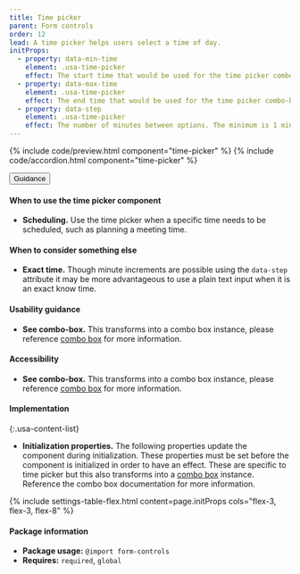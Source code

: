 ```yaml
---
title: Time picker
parent: Form controls
order: 12
lead: A time picker helps users select a time of day.
initProps:
  - property: data-min-time
    element: .usa-time-picker
    effect: The start time that would be used for the time picker combo-box options. Given in `hh:mm` 24 hour format. The default is `00:00`.
  - property: data-max-time
    element: .usa-time-picker
    effect: The end time that would be used for the time picker combo-box options. Given in `hh:mm` 24 hour format. The default is `23:59`.
  - property: data-step
    element: .usa-time-picker
    effect: The number of minutes between options. The minimum is 1 minute. The default is 30 minutes.
---
```


{% include code/preview.html component="time-picker" %}
{% include code/accordion.html component="time-picker" %}

<div class="usa-accordion usa-accordion--bordered site-accordion-docs">
  <button class="usa-button-unstyled usa-accordion__button"
      aria-expanded="true" aria-controls="time-picker-docs">
    Guidance
  </button>
  <div id="time-picker-docs" aria-hidden="false" class="usa-accordion__content site-component-usage">
    <h4>When to use the time picker component</h4>
    <ul class="usa-content-list">
      <li><strong>Scheduling.</strong> Use the time picker when a specific time needs to be scheduled, such as planning a meeting time.</li>
    </ul>
    <h4>When to consider something else</h4>
    <ul class="usa-content-list">
      <li><strong>Exact time.</strong> Though minute increments are possible using the <code>data-step</code> attribute it may be more advantageous to use a plain text input when it is an exact know time.</li>
    </ul>
    <h4>Usability guidance</h4>
    <ul class="usa-content-list">
      <li><strong>See combo-box.</strong> This transforms into a combo box instance, please reference <a href="{{ site.baseurl }}/form-controls/#combo-box">combo box</a> for more information.</li>
    </ul>
    <h4 class="usa-heading">Accessibility</h4>
    <ul class="usa-content-list">
      <li><strong>See combo-box.</strong> This transforms into a combo box instance, please reference <a href="{{ site.baseurl }}/form-controls/#combo-box">combo box</a> for more information.</li>
    </ul>
    <h4 class="usa-heading">Implementation</h4>
<div class="usa-prose site-prose" markdown="1">

{:.usa-content-list}

- **Initialization properties.** The following properties update the component during initialization. These properties must be set before the component is initialized in order to have an effect. These are specific to time picker but this also transforms into a <a href="{{ site.baseurl }}/form-controls/#combo-box">combo box</a> instance. Reference the combo box documentation for more information.

{% include settings-table-flex.html
  content=page.initProps
  cols="flex-3, flex-3, flex-8"
%}

</div>
    <h4 class="usa-heading">Package information</h4>
    <ul class="usa-content-list">
      <li>
        <strong>Package usage:</strong> <code>@import form-controls</code>
      </li>
      <li>
        <strong>Requires:</strong> <code>required</code>, <code>global</code>
      </li>
    </ul>
  </div>
</div>

